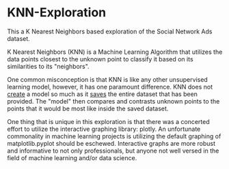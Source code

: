 # KNN-Exploration
This a K Nearest Neighbors based exploration of the Social Network Ads dataset.

K Nearest Neighbors (KNN) is a Machine Learning Algorithm that utilizes the data points closest to the unknown point to classify it based on its similarities to its "neighbors".

One common misconception is that KNN is like any other unsupervised learning model, however, it has one paramount difference. KNN does not <ins>create</ins> a model so much as it <ins>saves</ins> the entire dataset that has been provided. The "model" then compares and contrasts unknown points to the points that it would be most like inside the saved dataset.

One thing that is unique in this exploration is that there was a concerted effort to utilize the interactive graphing library: plotly. An unfortunate commonality in machine learning projects is utilizing the default graphing of matplotlib.pyplot should be eschewed. Interactive graphs are more robust and informative to not only professionals, but anyone not well versed in the field of machine learning and/or data science. 
